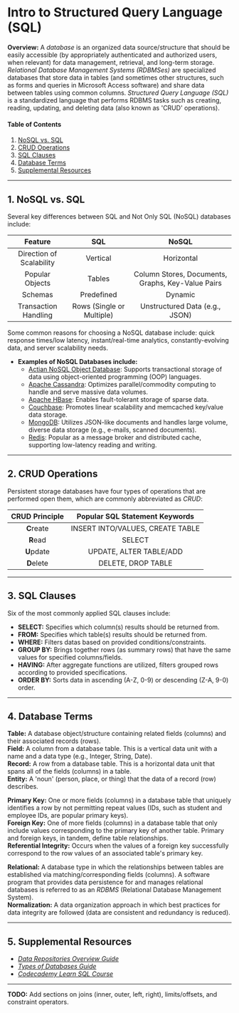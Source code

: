 # Intro to Structured Query Language (SQL)
  
**Overview:** A *database* is an organized data source/structure that should be easily accessible (by appropriately authenticated and authorized users, when relevant) for data management, retrieval, and long-term storage. *Relational Database Management Systems (RDBMSes)* are specialized databases that store data in tables (and sometimes other structures, such as forms and queries in Microsoft Access software) and share data between tables using common columns. *Structured Query Language (SQL)* is a standardized language that performs RDBMS tasks such as creating, reading, updating, and deleting data (also known as 'CRUD' operations).
  
#### Table of Contents
  
1. [NoSQL vs. SQL](#no-sql)
2. [CRUD Operations](#crud)
3. [SQL Clauses](#sql-clauses)
4. [Database Terms](#key-terms)
5. [Supplemental Resources](#supplemental)
  
<hr />
    
## 1. <a name="no-sql">NoSQL vs. SQL</a>
  
Several key differences between SQL and Not Only SQL (NoSQL) databases include:

| Feature | SQL | NoSQL |
| :---: | :---: | :---: |
| Direction of Scalability | Vertical | Horizontal |
| Popular Objects | Tables | Column Stores, Documents, Graphs, Key-Value Pairs |
| Schemas | Predefined | Dynamic |
| Transaction Handling | Rows (Single or Multiple) | Unstructured Data (e.g., JSON) |
  
Some common reasons for choosing a NoSQL database include: quick response times/low latency, instant/real-time analytics, constantly-evolving data, and server scalability needs.
  
* **Examples of NoSQL Databases include:**
    - [Actian NoSQL Object Database](https://www.actian.com/databases/nosql/): Supports transactional storage of data using object-oriented programming (OOP) languages.
    - [Apache Cassandra](https://cassandra.apache.org/_/index.html): Optimizes parallel/commodity computing to handle and serve massive data volumes.
    - [Apache HBase](https://hbase.apache.org/): Enables fault-tolerant storage of sparse data.
    - [Couchbase](https://www.couchbase.com/): Promotes linear scalability and memcached key/value data storage.
    - [MongoDB](https://www.mongodb.com/): Utilizes JSON-like documents and handles large volume, diverse data storage (e.g., e-mails, scanned documents).
    - [Redis](https://redis.io/): Popular as a message broker and distributed cache, supporting low-latency reading and writing.
  
<hr />
  
## 2. <a name="crud">CRUD Operations</a>

Persistent storage databases have four types of operations that are performed open them, which are commonly abbreviated as *CRUD*:

| CRUD Principle | Popular SQL Statement Keywords |
| :---: | :---: |
| **C**reate | INSERT INTO/VALUES, CREATE TABLE |
| **R**ead | SELECT |
| **U**pdate | UPDATE, ALTER TABLE/ADD |
| **D**elete | DELETE, DROP TABLE |
  
<hr />

## 3. <a name="sql-clauses">SQL Clauses</a>  

Six of the most commonly applied SQL clauses include:
  
* **SELECT:** Specifies which column(s) results should be returned from.
* **FROM:** Specifies which table(s) results should be returned from.
* **WHERE:** Filters datas based on provided conditions/constraints.
* **GROUP BY:** Brings together rows (as summary rows) that have the same values for specified columns/fields.
* **HAVING:** After aggregate functions are utilized, filters grouped rows according to provided specifications.
* **ORDER BY:** Sorts data in ascending (A-Z, 0-9) or descending (Z-A, 9-0) order.  
  
<hr />
  
## 4. <a name="key-terms">Database Terms</a>
  
**Table:** A database object/structure containing related fields (columns) and their associated records (rows).  
**Field:** A column from a database table. This is a vertical data unit with a name and a data type (e.g., Integer, String, Date).  
**Record:** A row from a database table. This is a horizontal data unit that spans all of the fields (columns) in a table.  
**Entity:** A 'noun' (person, place, or thing) that the data of a record (row) describes.  
  
**Primary Key:** One or more fields (columns) in a database table that uniquely identifies a row by not permitting repeat values (IDs, such as student and employee IDs, are popular primary keys).  
**Foreign Key:** One of more fields (columns) in a database table that only include values corresponding to the primary key of another table. Primary and foreign keys, in tandem, define table relationships.  
**Referential Integrity:** Occurs when the values of a foreign key successfully correspond to the row values of an associated table's primary key.  
  
**Relational:** A database type in which the relationships between tables are established via matching/corresponding fields (columns). A software program that provides data persistence for and manages relational databases is referred to as an *RDBMS* (Relational Database Management System).  
**Normalization:** A data organization approach in which best practices for data integrity are followed (data are consistent and redundancy is reduced).
  
<hr />
  
## 5. <a name="supplemental">Supplemental Resources</a>
  
* *[Data Repositories Overview Guide](https://github.com/chaseofthejungle/data-repositories-overview)*  
* *[Types of Databases Guide](https://github.com/chaseofthejungle/types-of-databases)*
* *[Codecademy Learn SQL Course](https://www.codecademy.com/learn/learn-sql)*
  
<hr />
  
**TODO:** Add sections on joins (inner, outer, left, right), limits/offsets, and constraint operators.
